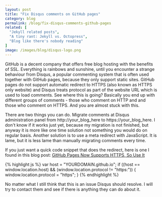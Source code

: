 ```yaml
---
layout: post
title: "Fix Disqus comments on GitHub pages"
category: blog
permalink: /blog/fix-disqus-comments-github-pages
related: [
  "Jekyll related posts",
  "A tiny rant: Jekyll vs. Octopress",
  "Blog like there's nobody reading"
]
image: /images/blog/disqus-logo.png
---
```


GitHub is a decent company that offers free blog hosting with the benefits of
SSL. Everything is rainbows and sunshine, until you encounter a strange
behaviour from Disqus, a popular commenting system that is often used together
with GitHub pages, because they only support static sites. GitHub pages do not
support automatic redirect to HTTPS (also known as HTTPS only website) and
Disqus treats protocol as part of the website URL which is used to load
comments. See where this is going? Basically you end up with different groups of
comments - those who comment on HTTP and and those who comment on HTTPS. And you
are almost stuck with this.

There are two things you can do. Migrate comments at Disqus administration panel
from http://your_blog_here to https://your_blog_here. I don't know if it works
just yet, because my migration is not finished, but anyway it is more like one
time solution not something you would do on regular basis. Another solution is
to use a meta redirect with JavaScript. It is lame, but it is less lame than
manually migrating comments every time.

If you just want a quick code snippet that does the redirect, here is one I found in this blog post:
[GitHub Pages Now Supports HTTPS, So Use It](https://konklone.com/post/github-pages-now-supports-https-so-use-it)

{% highlight js %}
var host = "YOURDOMAIN.github.io";
if ((host == window.location.host) && (window.location.protocol != "https:")) {
    window.location.protocol = "https";
}
{% endhighlight %}

No matter what I still think that this is an issue Disqus should resolve. I will
try to contact them and see if there is anything they can do about it.
